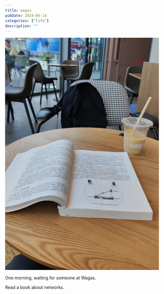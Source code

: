 ```yaml
---
title: wagas
pubDate: 2024-04-14
categories: ["life"]
description: ""
---
```


![微信图片_20240414163245](https://github.com/Ayuanzzz/picx-images-hosting/raw/master/微信图片_20240414163245.9gwcw39q6q.webp)

One morning, waiting for someone at Wagas.

Read a book about networks.
